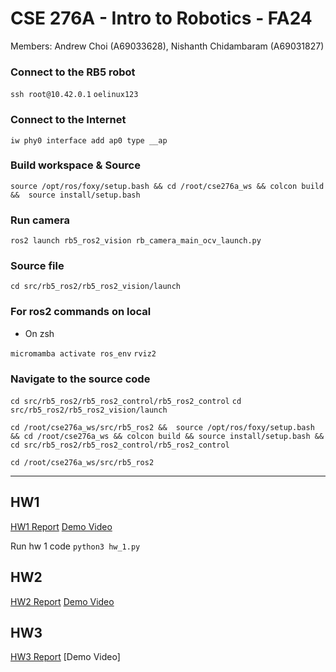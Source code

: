 # CSE 276A - Intro to Robotics - FA24
Members: Andrew Choi (A69033628), Nishanth Chidambaram (A69031827)

### Connect to the RB5 robot
``` ssh root@10.42.0.1 ```
``` oelinux123 ```


### Connect to the Internet

```iw phy0 interface add ap0 type __ap```




### Build workspace & Source
  
```source /opt/ros/foxy/setup.bash && cd /root/cse276a_ws && colcon build &&  source install/setup.bash```

### Run camera
  
```ros2 launch rb5_ros2_vision rb_camera_main_ocv_launch.py```


### Source file
```cd src/rb5_ros2/rb5_ros2_vision/launch```


### For ros2 commands on local
- On zsh
  
```micromamba activate ros_env```
```rviz2```


### Navigate to the source code
```cd src/rb5_ros2/rb5_ros2_control/rb5_ros2_control```
``` cd src/rb5_ros2/rb5_ros2_vision/launch ```

```cd /root/cse276a_ws/src/rb5_ros2 &&  source /opt/ros/foxy/setup.bash && cd /root/cse276a_ws && colcon build && source install/setup.bash && cd src/rb5_ros2/rb5_ros2_control/rb5_ros2_control```

```cd /root/cse276a_ws/src/rb5_ros2```

---
## HW1
[HW1 Report](https://docs.google.com/document/d/1tgoSK-LGrkjnmwbC2iX3vB4yHsQcUyFOQoaKGKj4cTM/edit?tab=t.0)
[Demo Video](https://youtu.be/aajG44xzSN8)

Run hw 1 code
```python3 hw_1.py```

## HW2
[HW2 Report](https://docs.google.com/document/d/1fSxU7LPmJGaLbF6K0kpocTLwebwbZqaJzBPrKvLl9I0/edit?tab=t.0)
[Demo Video](https://youtu.be/z6qyyYL_FeU)

## HW3
[HW3 Report](https://docs.google.com/document/d/12vi6x22ai03davU3_yrkwaHJN8hiRHjM2HlS1EhhmJg/edit?tab=t.0)
[Demo Video]
